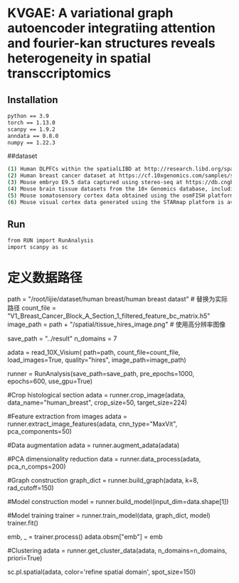 # KVGAE: A variational graph autoencoder integratiing attention and fourier-kan structures reveals heterogeneity in spatial transccriptomics

## Installation

```bash
python == 3.9
torch == 1.13.0
scanpy == 1.9.2
anndata == 0.8.0
numpy == 1.22.3
```

##dataset
```bash
(1) Human DLPFCs within the spatialLIBD at http://research.libd.org/spatialLIBD/
(2) Human breast cancer dataset at https://cf.10xgenomics.com/samples/spatial-exp/1.1.0/V1_Breast_Cancer_Block_A_Section_1/V1_Breast_Cancer_Block_A_Section_1_web_summary.html
(3) Mouse embryo E9.5 data captured using stereo-seq at https://db.cngb.org/stomics/mosta/
(4) Mouse brain tissue datasets from the 10× Genomics database, including sagittal anterior, sagittal posterior, and coronal sections of adult mouse brain, are available at https://www.10xgenomics.com/
(5) Mouse somatosensory cortex data obtained using the osmFISH platform at http://linnarssonlab.org/osmFISH/
(6) Mouse visual cortex data generated using the STARmap platform is available at https://singlecell.broadinstitute.org/single_cell/study/SCP815
```

## Run
```bash
from RUN import RunAnalysis
import scanpy as sc
```

# 定义数据路径
path = "/root/lijie/dataset/human breast/human breast datast"  # 替换为实际路径
count_file = "V1_Breast_Cancer_Block_A_Section_1_filtered_feature_bc_matrix.h5"
image_path = path + "/spatial/tissue_hires_image.png"  # 使用高分辨率图像


save_path = "../result"
n_domains = 7


adata = read_10X_Visium(
    path=path,
    count_file=count_file,
    load_images=True,
    quality="hires", 
    image_path=image_path)


runner = RunAnalysis(save_path=save_path, pre_epochs=1000, epochs=600, use_gpu=True)

#Crop histological section
adata = runner.crop_image(adata, data_name="human_breast", crop_size=50, target_size=224)

#Feature extraction from images
adata = runner.extract_image_features(adata, cnn_type="MaxVit", pca_components=50)

#Data augmentation
adata = runner.augment_adata(adata)

#PCA dimensionality reduction
data = runner.data_process(adata, pca_n_comps=200)

#Graph construction
graph_dict = runner.build_graph(adata, k=8, rad_cutoff=150)

#Model construction
model = runner.build_model(input_dim=data.shape[1])

#Model training
trainer = runner.train_model(data, graph_dict, model)
trainer.fit()

emb, _ = trainer.process()
adata.obsm["emb"] = emb

#Clustering
adata = runner.get_cluster_data(adata, n_domains=n_domains, priori=True)

sc.pl.spatial(adata, color='refine spatial domain',  spot_size=150)
